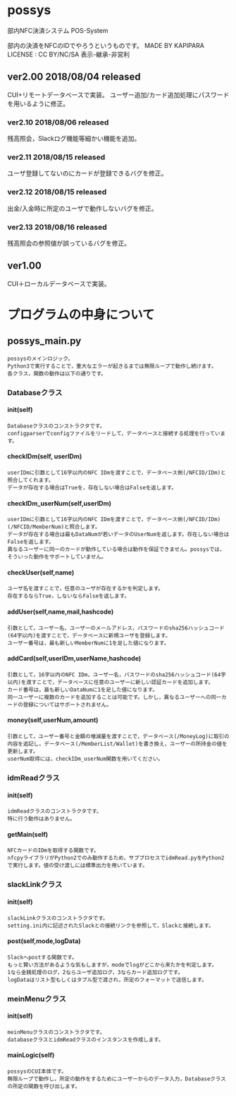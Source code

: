 # possys
部内NFC決済システム POS-System

部内の決済をNFCのIDでやろうというものです。   MADE BY KAPIPARA LICENSE : CC BY/NC/SA 表示-継承-非営利

## ver2.00 2018/08/04 released
CUI+リモートデータベースで実装。
ユーザー追加/カード追加処理にパスワードを用いるように修正。
### ver2.10 2018/08/06 released
残高照会，Slackログ機能等細かい機能を追加。
### ver2.11 2018/08/15 released
ユーザ登録してないのにカードが登録できるバグを修正。
### ver2.12 2018/08/15 released
出金/入金時に所定のユーザで動作しないバグを修正。
### ver2.13 2018/08/16 released
残高照会の参照値が誤っているバグを修正。

## ver1.00
CUI＋ローカルデータベースで実装。


# プログラムの中身について
## possys_main.py
    possysのメインロジック。  
    Python3で実行することで，重大なエラーが起きるまでは無限ループで動作し続けます。  
    各クラス，関数の動作は以下の通りです。  

### Databaseクラス
#### __init__(self)
    Databaseクラスのコンストラクタです。  
    configparserでconfigファイルをリードして，データベースと接続する処理を行っています。

#### checkIDm(self, userIDm)
    userIDmに引数として16字以内のNFC IDmを渡すことで，データベース側(/NFCID/IDm)と照合してくれます。  
    データが存在する場合はTrueを，存在しない場合はFalseを返します。

#### checkIDm_userNum(self,userIDm)
    userIDmに引数として16字以内のNFC IDmを渡すことで，データベース側(/NFCID/IDm)(/NFCID/MemberNum)と照合します。  
    データが存在する場合は最もDataNumが若いデータのUserNumを返します。存在しない場合はFalseを返します。  
    異なるユーザーに同一のカードが動作している場合は動作を保証できません。possysでは，そういった動作をサポートしていません。

#### checkUser(self,name)
    ユーザ名を渡すことで，任意のユーザが存在するかを判定します。
    存在するならTrue，しないならFalseを返します。

#### addUser(self,name,mail,hashcode)
    引数として，ユーザー名，ユーザーのメールアドレス，パスワードのsha256ハッシュコード(64字以内)を渡すことで，データベースに新規ユーザを登録します。  
    ユーザー番号は，最も新しいMemberNumに1を足した値になります。

#### addCard(self,userIDm,userName,hashcode)
    引数として，16字以内のNFC IDm，ユーザー名，パスワードのsha256ハッシュコード(64字以内)を渡すことで，データベースに任意のユーザーに新しい認証カードを追加します。  
    カード番号は，最も新しいDataNumに1を足した値になります。
    同一ユーザーに複数のカードを追加することは可能です。しかし，異なるユーザーへの同一カードの登録についてはサポートされません。

#### money(self,userNum,amount)
    引数として，ユーザー番号と金額の増減量を渡すことで，データベース(/MoneyLog)に取引の内容を追記し，データベース(/MemberList/Wallet)を書き換え，ユーザーの所持金の値を更新します。
    userNum取得には，checkIDm_userNum関数を用いてください。
    
### idmReadクラス
#### __init__(self)
    idmReadクラスのコンストラクタです。  
    特に行う動作はありません。

#### getMain(self)
    NFCカードのIDmを取得する関数です。  
    nfcpyライブラリがPython2でのみ動作するため，サブプロセスでidmRead.pyをPython2で実行します。値の受け渡しには標準出力を用いています。

### slackLinkクラス 
#### __init__(self)
    slackLinkクラスのコンストラクタです。
    setting.ini内に記述されたSlackとの接続リンクを参照して，Slackと接続します。

#### post(self,mode,logData)
    Slackへpostする関数です。
    もっと賢い方法があるような気もしますが，modeでlogがどこから来たかを判定します。
    1なら金銭処理のログ，2ならユーザ追加ログ，3ならカード追加ログです。
    logDataはリスト型もしくはタプル型で渡され，所定のフォーマットで送信します。

### meinMenuクラス
#### __init__(self)
    meinMenuクラスのコンストラクタです。
    databaseクラスとidmReadクラスのインスタンスを作成します。

#### mainLogic(self)
    possysのCUI本体です。
    無限ループで動作し，所定の動作をするためにユーザーからのデータ入力，Databaseクラスの所定の関数を呼び出します。
